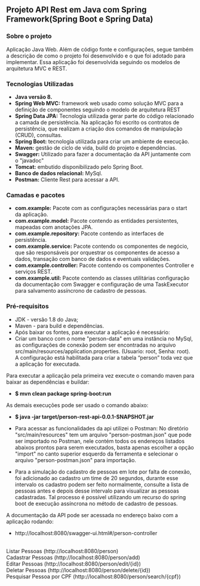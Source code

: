## Projeto API Rest em Java com Spring Framework(Spring Boot e Spring Data)

### Sobre o projeto ###
   Aplicação Java Web. Além de código fonte e configurações, segue também a descrição de como o projeto foi desenvolvido e o que foi adotado para implementar.
   Essa aplicação foi desenvolvida seguindo os modelos de arquitetura MVC e REST.

### Tecnologias Utilizadas ###
* **Java versão 8.**
* **Spring Web MVC:** framework web usado como solução MVC para a definição de componentes seguindo o modelo de arquitetura REST
* **Spring Data JPA:** Tecnologia utilizada gerar parte do código relacionado a camada de persistência. Na aplicação foi escrito os contratos de persistência, que realizam a criação dos comandos de manipulação (CRUD), consultas.
* **Spring Boot:** tecnologia utilizada para criar um ambiente de execução. 
* **Maven:** gestão de ciclo de vida, build do projeto e dependências.
* **Swagger:** Utilizado para fazer a documentação da API juntamente com o "javadoc"
* **Tomcat:** embutido disponibilizado pelo Spring Boot.
* **Banco de dados relacional:** MySql.
* **Postman:** Cliente Rest para acessar a API.

### Camadas e pacotes ###
* **com.example:** Pacote com as configurações necessárias para o start da aplicação.
* **com.example.model:** Pacote contendo as entidades persistentes, mapeadas com anotações JPA.
* **com.example.repository:** Pacote contendo as interfaces de persistência.
* **com.example.service:** Pacote contendo os componentes de negócio, que são responsáveis por orquestrar os componentes de acesso a dados, transação com banco de dados e eventuais validações.
* **com.example.controller:** Pacote contendo os componentes Controller e serviços REST.
* **com.example.util:**  Pacote contendo as classes utilitárias configuração da documentação com Swagger e configuração de uma TaskExecutor para salvamento assíncrono de cadastro de pessoas.

### Pré-requisitos ###
* JDK - versão 1.8 do Java;
* Maven - para build e dependências.
* Após baixar os fontes, para executar a aplicação é necessário:
* Criar um banco com o nome "person-data" em uma instância no MySql, as configurações de conexão podem ser encontradas no arquivo src/main/resources/application.properties. (Usuario: root, Senha: root). A configuração está habilitada para criar a tabela “person” toda vez que a aplicação for executada.

Para executar a aplicação pela primeira vez execute o comando maven para baixar as dependências e buildar:
* **$ mvn clean package spring-boot:run**

As demais execuções pode ser usado o comando abaixo:
* **$ java -jar target/person-rest-api-0.0.1-SNAPSHOT.jar**

* Para acessar as funcionalidades da api utilizei o Postman:
No diretório "src/main/resources" tem um arquivo "person-postman.json" que pode ser importado no Postman, nele contém todos os endereços listados abaixos prontos para serem executados, basta apenas escolher a opção "import" no canto superior esquerdo da ferramenta e selecionar o arquivo "person-postman.json" para importação.

* Para a simulação do cadastro de pessoas em lote por falta de conexão, foi adicionado ao cadastro um time de 20 segundos, durante esse intervalo os cadastro podem ser feito normalmente, consulte a lista de pessoas antes e depois desse intervalo para visualizar as pessoas cadastradas. Tal processo é possível utilizando um recurso do spring boot de execução assíncrona no método de cadastro de pessoas. 

A documentação da API pode ser acessada no endereço baixo com a aplicação rodando:
* http://localhost:8080/swagger-ui.html#/person-controller </br></br>

Listar Pessoas (http://localhost:8080/person) </br>
Cadastrar Pessoas (http://localhost:8080/person/add)</br>
Editar Pessoas (http://localhost:8080/person/edit/{id})</br>
Deletar Pessoas (http://localhost:8080/person/delete/{id})</br>
Pesquisar Pessoa por CPF (http://localhost:8080/person/search/{cpf})

